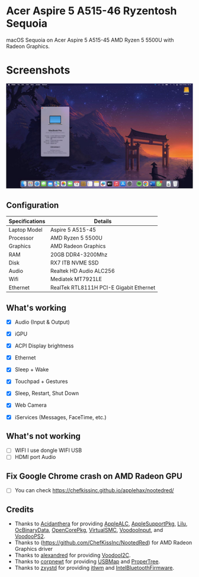 # Acer Aspire 5 A515-46 Ryzentosh Sequoia

macOS Sequoia on Acer Aspire 5 A515-45 AMD Ryzen 5 5500U with Radeon Graphics.

# Screenshots
<a href="https://github.com/skenakun/ryzentosh-acer-aspire-5-A515-45/blob/main/Sequoia.jpg
"> <img src="Sequoia.jpg" alt="light mode"></a>

<!--

-->

## Configuration

| Specifications      | Details                                            |
| ------------------- | -------------------------------------------------- |
| Laptop Model        | Aspire 5 A515-45                                   |
| Processor           | AMD Ryzen 5 5500U                                  |
| Graphics            | AMD Radeon Graphics                                |
| RAM                 | 20GB DDR4-3200Mhz                                  |
| Disk                | RX7 ITB NVME SSD                                   |
| Audio               | Realtek HD Audio ALC256                            |
| Wifi                | Mediatek MT7921LE                                  |
| Ethernet            | RealTek RTL8111H PCI-E Gigabit Ethernet            |


## What's working

- [x] Audio (Input & Output)
- [x] iGPU
- [x] ACPI Display brightness
- [x] Ethernet
- [x] Sleep + Wake
- [x] Touchpad + Gestures
- [x] Sleep, Restart, Shut Down
- [x] Web Camera
- [x] iServices (Messages, FaceTime, etc.)


## What's not working

- [ ] WIFI I use dongle WIFI USB
- [ ] HDMI port Audio

## Fix Google Chrome crash on AMD Radeon GPU
- [ ] You can check https://chefkissinc.github.io/applehax/nootedred/

## Credits

- Thanks to [Acidanthera](https://github.com/acidanthera) for providing [AppleALC](https://github.com/acidanthera/AppleALC), [AppleSupportPkg](https://github.com/acidanthera/AppleSupportPkg),  [Lilu](https://github.com/acidanthera/Lilu), [OcBinaryData](https://github.com/acidanthera/OcBinaryData), [OpenCorePkg](https://github.com/acidanthera/OpenCorePkg), [VirtualSMC](https://github.com/acidanthera/VirtualSMC), [VoodooInput](https://github.com/acidanthera/VoodooInput), and [VoodooPS2](https://github.com/acidanthera/VoodooPS2).
- Thanks to (https://github.com/ChefKissInc/NootedRed) for AMD Radeon Graphics driver
- Thanks to [alexandred](https://github.com/alexandred) for providing [VoodooI2C](https://github.com/alexandred/VoodooI2C).
- Thanks to [corpnewt](https://github.com/corpnewt) for providing [USBMap](https://github.com/corpnewt/USBMap) and [ProperTree](https://github.com/corpnewt/ProperTree).
- Thanks to [zxystd](https://github.com/zxystd) for providing [itlwm](https://github.com/OpenIntelWireless/itlwm) and [IntelBluetoothFirmware](https://github.com/zxystd/IntelBluetoothFirmware).
